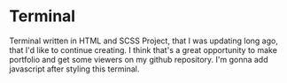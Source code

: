 # Terminal
Terminal written in HTML and SCSS
Project, that I was updating long ago, that I'd like to continue creating.
I think that's a great opportunity to make portfolio and get some viewers
on my github repository. I'm gonna add javascript after styling this terminal.
